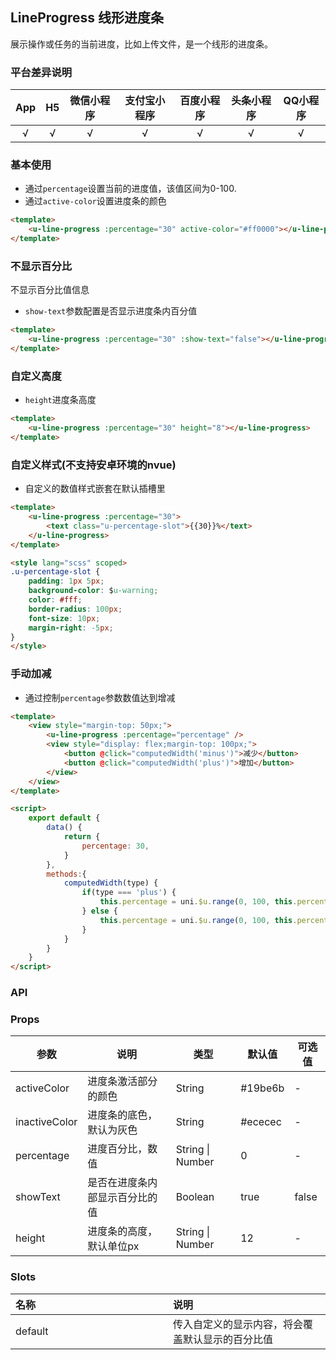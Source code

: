 ## LineProgress 线形进度条 <to-api/>


<demo-model url="/pages/componentsC/progress/index"></demo-model>


展示操作或任务的当前进度，比如上传文件，是一个线形的进度条。

### 平台差异说明

|App|H5|微信小程序|支付宝小程序|百度小程序|头条小程序|QQ小程序|
|:-:|:-:|:-:|:-:|:-:|:-:|:-:|
|√|√|√|√|√|√|√|

### 基本使用

- 通过`percentage`设置当前的进度值，该值区间为0-100.
- 通过`active-color`设置进度条的颜色

```html
<template>
	<u-line-progress :percentage="30" active-color="#ff0000"></u-line-progress>
</template>
```

### 不显示百分比

不显示百分比值信息
- `show-text`参数配置是否显示进度条内百分值

```html
<template>
	<u-line-progress :percentage="30" :show-text="false"></u-line-progress>
</template>
```


### 自定义高度

- `height`进度条高度

```html
<template>
	<u-line-progress :percentage="30" height="8"></u-line-progress>
</template>
```


### 自定义样式(不支持安卓环境的nvue)

- 自定义的数值样式嵌套在默认插槽里

```html
<template>
	<u-line-progress :percentage="30">
		<text class="u-percentage-slot">{{30}}%</text>
	</u-line-progress>
</template>

<style lang="scss" scoped>
.u-percentage-slot {
	padding: 1px 5px;
	background-color: $u-warning;
	color: #fff;
	border-radius: 100px;
	font-size: 10px;
	margin-right: -5px;
}
</style>
```

### 手动加减

- 通过控制`percentage`参数数值达到增减

```html
<template>
	<view style="margin-top: 50px;">
		<u-line-progress :percentage="percentage" />
		<view style="display: flex;margin-top: 100px;">
			<button @click="computedWidth('minus')">减少</button>
			<button @click="computedWidth('plus')">增加</button>
		</view>
	</view>
</template>

<script>
	export default {
		data() {
			return {
				percentage: 30,
			}
		},
		methods:{
			computedWidth(type) {
				if(type === 'plus') {
					this.percentage = uni.$u.range(0, 100, this.percentage + 10)
				} else {
					this.percentage = uni.$u.range(0, 100, this.percentage - 10)
				}
			}
		}
	}
</script>
```


### API

### Props

| 参数          | 说明            | 类型            | 默认值             |  可选值   |
|-------------  |---------------- |---------------|------------------ |-------- |
| activeColor | 进度条激活部分的颜色 | String  | #19be6b | - |
| inactiveColor | 进度条的底色，默认为灰色 | String  | #ececec | - |
| percentage | 进度百分比，数值 | String \| Number | 0 | - |
| showText | 是否在进度条内部显示百分比的值 | Boolean | true | false |
| height | 进度条的高度，默认单位px | String \| Number  | 12 | - |


 ### Slots

| 名称 | 说明 |
|:-|:-|
| default <Badge text="1.5.4" /> | 传入自定义的显示内容，将会覆盖默认显示的百分比值 |


<style scoped>
h3[id=slots] + table thead tr th:nth-child(2){
	width: 50%;
}
</style>
